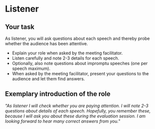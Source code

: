 
# Listener

## Your task

As listener, you will ask questions about each speech and thereby probe whether the audience has been attentive.

* Explain your role when asked by the meeting facilitator.
* Listen carefully and note 2-3 details for each speech.
* Optionally, also note questions about impromptu speeches (one per speech maximum).
* When asked by the meeting facilitator, present your questions to the audience and let them find answers.


## Exemplary introduction of the role

*"As listener I will check whether you are paying attention. I will note 2-3 questions about details of each speech. Hopefully, you remember these, because I will ask you about these during the evaluation session. I am looking forward to hear many correct answers from you."*
